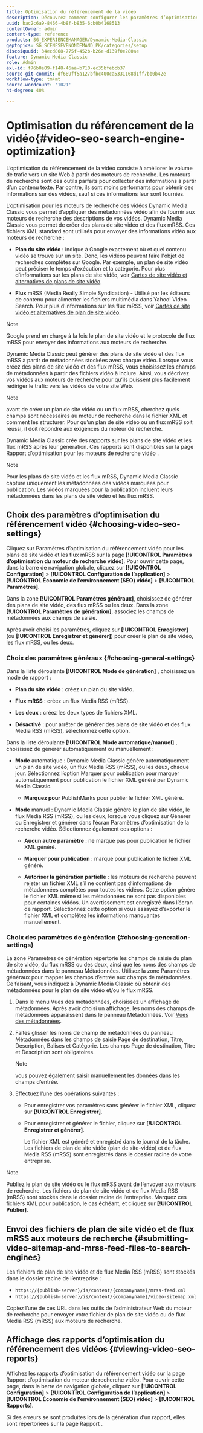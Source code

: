 ```yaml
---
title: Optimisation du référencement de la vidéo
description: Découvrez comment configurer les paramètres d’optimisation du référencement des vidéos.
uuid: bac2c6a9-8466-4b8f-b835-6cb0b4168513
contentOwner: admin
content-type: reference
products: SG_EXPERIENCEMANAGER/Dynamic-Media-Classic
geptopics: SG_SCENESEVENONDEMAND_PK/categories/setup
discoiquuid: 34ecd868-775f-452b-b26e-d139f0e280ae
feature: Dynamic Media Classic
role: Admin
exl-id: f76b0e09-f148-46aa-b710-ec35bfebcb37
source-git-commit: df689ff5a127bfbc400ca5331168d1ff7bb0b42e
workflow-type: tm+mt
source-wordcount: '1021'
ht-degree: 40%

---
```


# Optimisation du référencement de la vidéo{#video-seo-search-engine-optimization}

L’optimisation du référencement de la vidéo consiste à améliorer le volume de trafic vers un site Web à partir des moteurs de recherche. Les moteurs de recherche sont des outils parfaits pour collecter des informations à partir d’un contenu texte. Par contre, ils sont moins performants pour obtenir des informations sur des vidéos, sauf si ces informations leur sont fournies.

L’optimisation pour les moteurs de recherche des vidéos Dynamic Media Classic vous permet d’appliquer des métadonnées vidéo afin de fournir aux moteurs de recherche des descriptions de vos vidéos. Dynamic Media Classic vous permet de créer des plans de site vidéo et des flux mRSS. Ces fichiers XML standard sont utilisés pour envoyer des informations vidéo aux moteurs de recherche :

* **Plan du site vidéo**  : indique à Google exactement où et quel contenu vidéo se trouve sur un site. Donc, les vidéos peuvent faire l&#39;objet de recherches complètes sur Google. Par exemple, un plan de site vidéo peut préciser le temps d’exécution et la catégorie. Pour plus d’informations sur les plans de site vidéo, voir [Cartes de site vidéo et alternatives de plans de site vidéo](https://developers.google.com/search/docs/advanced/sitemaps/video-sitemaps?visit_id=637558394348624754-567115452&amp;rd=1).

* **Flux**  mRSS (Media Really Simple Syndication) - Utilisé par les éditeurs de contenu pour alimenter les fichiers multimédia dans Yahoo! Video Search. Pour plus d’informations sur les flux mRSS, voir [Cartes de site vidéo et alternatives de plan de site vidéo](https://developers.google.com/search/docs/advanced/sitemaps/video-sitemaps?visit_id=637558394348624754-567115452&amp;rd=1).

>[!NOTE]
>
>Google prend en charge à la fois le plan de site vidéo et le protocole de flux mRSS pour envoyer des informations aux moteurs de recherche.

Dynamic Media Classic peut générer des plans de site vidéo et des flux mRSS à partir de métadonnées stockées avec chaque vidéo. Lorsque vous créez des plans de site vidéo et des flux mRSS, vous choisissez les champs de métadonnées à partir des fichiers vidéo à inclure. Ainsi, vous décrivez vos vidéos aux moteurs de recherche pour qu’ils puissent plus facilement rediriger le trafic vers les vidéos de votre site Web.

>[!NOTE]
>
>avant de créer un plan de site vidéo ou un flux mRSS, cherchez quels champs sont nécessaires au moteur de recherche dans le fichier XML et comment les structurer. Pour qu’un plan de site vidéo ou un flux mRSS soit réussi, il doit répondre aux exigences du moteur de recherche.

Dynamic Media Classic crée des rapports sur les plans de site vidéo et les flux mRSS après leur génération. Ces rapports sont disponibles sur la page Rapport d’optimisation pour les moteurs de recherche vidéo .

>[!NOTE]
>
>Pour les plans de site vidéo et les flux mRSS, Dynamic Media Classic capture uniquement les métadonnées des vidéos marquées pour publication. Les vidéos marquées pour la publication incluent leurs métadonnées dans les plans de site vidéo et les flux mRSS.

## Choix des paramètres d’optimisation du référencement vidéo {#choosing-video-seo-settings}

Cliquez sur Paramètres d’optimisation du référencement vidéo pour les plans de site vidéo et les flux mRSS sur la page **[!UICONTROL Paramètres d’optimisation du moteur de recherche vidéo]**. Pour ouvrir cette page, dans la barre de navigation globale, cliquez sur **[!UICONTROL Configuration]** > **[!UICONTROL Configuration de l’application]** > **[!UICONTROL Économie de l’environnement (SEO) vidéo]** > **[!UICONTROL Paramètres]**.

Dans la zone **[!UICONTROL Paramètres généraux]**, choisissez de générer des plans de site vidéo, des flux mRSS ou les deux. Dans la zone **[!UICONTROL Paramètres de génération]**, associez les champs de métadonnées aux champs de saisie.

Après avoir choisi les paramètres, cliquez sur **[!UICONTROL Enregistrer]** (ou **[!UICONTROL Enregistrer et générer]**) pour créer le plan de site vidéo, les flux mRSS, ou les deux.

### Choix des paramètres généraux {#choosing-general-settings}

Dans la liste déroulante **[!UICONTROL Mode de génération]** , choisissez un mode de rapport :

* **Plan du site vidéo**  : créez un plan du site vidéo.

* **Flux mRSS**  : créez un flux Media RSS (mRSS).

* **Les deux**  : créez les deux types de fichiers XML.

* **Désactivé**  : pour arrêter de générer des plans de site vidéo et des flux Media RSS (mRSS), sélectionnez cette option.

Dans la liste déroulante **[!UICONTROL Mode automatique/manuel]** , choisissez de générer automatiquement ou manuellement :

* **Mode**  automatique : Dynamic Media Classic génère automatiquement un plan de site vidéo, un flux Media RSS (mRSS), ou les deux, chaque jour. Sélectionnez l’option Marquer pour publication pour marquer automatiquement pour publication le fichier XML généré par Dynamic Media Classic.

   * **Marquez pour** PublishMarks pour publier le fichier XML généré.

* **Mode**  manuel : Dynamic Media Classic génère le plan de site vidéo, le flux Media RSS (mRSS), ou les deux, lorsque vous cliquez sur Générer ou Enregistrer et générer dans l’écran Paramètres d’optimisation de la recherche vidéo. Sélectionnez également ces options :

   * **Aucun autre paramètre**  : ne marque pas pour publication le fichier XML généré.

   * **Marquer pour publication**  : marque pour publication le fichier XML généré.

   * **Autoriser la génération partielle**  : les moteurs de recherche peuvent rejeter un fichier XML s’il ne contient pas d’informations de métadonnées complètes pour toutes les vidéos. Cette option génère le fichier XML même si les métadonnées ne sont pas disponibles pour certaines vidéos. Un avertissement est enregistré dans l’écran de rapport. Sélectionnez cette option si vous essayez d’exporter le fichier XML et complétez les informations manquantes manuellement.

### Choix des paramètres de génération {#choosing-generation-settings}

La zone Paramètres de génération répertorie les champs de saisie du plan de site vidéo, du flux mRSS ou des deux, ainsi que les noms des champs de métadonnées dans le panneau Métadonnées. Utilisez la zone Paramètres généraux pour mapper les champs d’entrée aux champs de métadonnées. Ce faisant, vous indiquez à Dynamic Media Classic où obtenir des métadonnées pour le plan de site vidéo et/ou le flux mRSS.

1. Dans le menu Vues des métadonnées, choisissez un affichage de métadonnées. Après avoir choisi un affichage, les noms des champs de métadonnées apparaissent dans le panneau Métadonnées.
Voir [Vues des métadonnées](application-setup.md#metadata_views).
1. Faites glisser les noms de champ de métadonnées du panneau Métadonnées dans les champs de saisie Page de destination, Titre, Description, Balises et Catégorie. Les champs Page de destination, Titre et Description sont obligatoires.

   >[!NOTE]
   >
   >vous pouvez également saisir manuellement les données dans les champs d’entrée.

1. Effectuez l’une des opérations suivantes :

   * Pour enregistrer vos paramètres sans générer le fichier XML, cliquez sur **[!UICONTROL Enregistrer]**.
   * Pour enregistrer et générer le fichier, cliquez sur **[!UICONTROL Enregistrer et générer]**.

      Le fichier XML est généré et enregistré dans le journal de la tâche. Les fichiers de plan de site vidéo (plan de site-vidéo) et de flux Media RSS (mRSS) sont enregistrés dans le dossier racine de votre entreprise.

>[!NOTE]
>
>Publiez le plan de site vidéo ou le flux mRSS avant de l’envoyer aux moteurs de recherche. Les fichiers de plan de site vidéo et de flux Media RSS (mRSS) sont stockés dans le dossier racine de l’entreprise. Marquez ces fichiers XML pour publication, le cas échéant, et cliquez sur **[!UICONTROL Publier]**.

## Envoi des fichiers de plan de site vidéo et de flux mRSS aux moteurs de recherche {#submitting-video-sitemap-and-mrss-feed-files-to-search-engines}

Les fichiers de plan de site vidéo et de flux Media RSS (mRSS) sont stockés dans le dossier racine de l’entreprise :

* `https://{publish-server}/is/content/{companyname}/mrss-feed.xml`
* `https://{publish-server}/is/content/{companyname}/video-sitemap.xml`

Copiez l’une de ces URL dans les outils de l’administrateur Web du moteur de recherche pour envoyer votre fichier de plan de site vidéo ou de flux Media RSS (mRSS) aux moteurs de recherche.

## Affichage des rapports d’optimisation du référencement des vidéos {#viewing-video-seo-reports}

Affichez les rapports d’optimisation du référencement vidéo sur la page Rapport d’optimisation du moteur de recherche vidéo. Pour ouvrir cette page, dans la barre de navigation globale, cliquez sur **[!UICONTROL Configuration]** > **[!UICONTROL Configuration de l’application]** > **[!UICONTROL Économie de l’environnement (SEO) vidéo]** > **[!UICONTROL Rapports]**.

Si des erreurs se sont produites lors de la génération d’un rapport, elles sont répertoriées sur la page Rapport .
